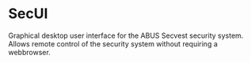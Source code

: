 # SecUI
Graphical desktop user interface for the ABUS Secvest security system.
Allows remote control of the security system without requiring a webbrowser.
